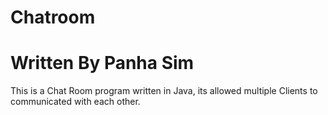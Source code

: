 # Chatroom
# Written By Panha Sim
This is a Chat Room program written in Java, its allowed multiple Clients to communicated with each other. 
